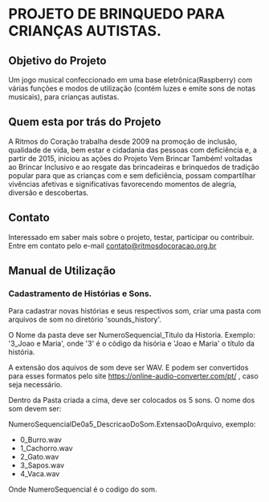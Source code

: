 # PROJETO DE BRINQUEDO PARA CRIANÇAS AUTISTAS.

## Objetivo do Projeto

Um jogo musical confeccionado em uma base eletrônica(Raspberry) com várias funções e modos de utilização (contém luzes e emite sons de notas musicais), para crianças autistas.

## Quem esta por trás do Projeto

A Ritmos do Coração trabalha desde 2009 na promoção de inclusão, qualidade de vida, bem estar e cidadania das pessoas com deficiência e, a partir de 2015, iniciou as ações do Projeto Vem Brincar Também! voltadas ao Brincar Inclusivo e ao resgate das brincadeiras e brinquedos de tradição popular para que as crianças com e sem deficiência, possam compartilhar vivências afetivas e significativas favorecendo momentos de alegria, diversão e descobertas.

## Contato

Interessado em saber mais sobre o projeto, testar, participar ou contribuir.
Entre em contato pelo e-mail contato@ritmosdocoracao.org.br 

## Manual de Utilização

### Cadastramento de Histórias e Sons.

Para cadastrar novas histórias e seus respectivos som, criar uma pasta com arquivos de som no diretório 'sounds_history'.

O Nome da pasta deve ser NumeroSequencial_Titulo da Historia. Exemplo:  '3_Joao e Maria', onde '3' é o código da hisória e 'Joao e Maria' o título da história.

A extensão dos aquivos de som deve ser WAV. E podem ser convertidos para esses formatos pelo site https://online-audio-converter.com/pt/ , caso seja necessário.

Dentro da Pasta criada a cima, deve ser colocados os 5 sons. O nome dos som devem ser:

NumeroSequencialDe0a5_DescricaoDoSom.ExtensaoDoArquivo, exemplo:

- 0_Burro.wav
- 1_Cachorro.wav
- 2_Gato.wav
- 3_Sapos.wav
- 4_Vaca.wav

Onde NumeroSequencial é o codigo do som. 
